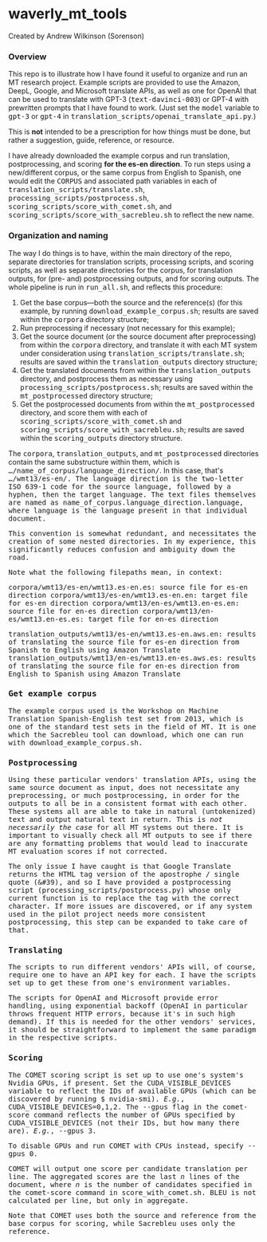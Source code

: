 # waverly_mt_tools

Created by Andrew Wilkinson (Sorenson)

### Overview

This repo is to illustrate how I have found it useful to organize and run an MT research project.  Example scripts are provided to use the Amazon, DeepL, Google, and Microsoft translate APIs, as well as one for OpenAI that can be used to translate with GPT-3 (<tt>text-davinci-003</tt>) or GPT-4 with prewritten prompts that I have found to work.  (Just set the <tt>model</tt> variable to <tt>gpt-3</tt> or <tt>gpt-4</tt> in <tt>translation_scripts/openai_translate_api.py</tt>.)

This is <b>not</b> intended to be a prescription for how things must be done, but rather a suggestion, guide, reference, or resource.

I have already downloaded the example corpus and run translation, postprocessing, and scoring <b>for the es-en direction</b>.  To run steps using a new/different corpus, or the same corpus from English to Spanish, one would edit the <tt>CORPUS</tt> and associated path variables in each of <tt>translation_scripts/translate.sh</tt>, <tt>processing_scripts/postprocess.sh</tt>, <tt>scoring_scripts/score_with_comet.sh</tt>, and <tt>scoring_scripts/score_with_sacrebleu.sh</tt> to reflect the new name.

### Organization and naming
The way I do things is to have, within the main directory of the repo, separate directories for translation scripts, processing scripts, and scoring scripts, as well as separate directories for the corpus, for translation outputs, for (pre- and) postprocessing outputs, and for scoring outputs.  The whole pipeline is run in <tt>run_all.sh</tt>, and reflects this procedure:

1. Get the base corpus—both the source and the reference(s) (for this example, by running <tt>download_example_corpus.sh</tt>; results are saved within the <tt>corpora</tt> directory structure;
2. Run preprocessing if necessary (not necessary for this example);
3. Get the source document (or the source document after preprocessing) from within the <tt>corpora</tt> directory, and translate it with each MT system under consideration using <tt>translation_scripts/translate.sh</tt>; results are saved within the <tt>translation_outputs</tt> directory structure;
4. Get the translated documents from within the <tt>translation_outputs</tt> directory, and postprocess them as necessary using <tt>processing_scripts/postprocess.sh</tt>; results are saved within the <tt>mt_postprocessed</tt> directory structure;
5. Get the postprocessed documents from within the <tt>mt_postprocessed</tt> directory, and score them with each of <tt>scoring_scripts/score_with_comet.sh</tt> and <tt>scoring_scripts/score_with_sacrebleu.sh</tt>; results are saved within the <tt>scoring_outputs</tt> directory structure.

The <tt>corpora</tt>, <tt>translation_outputs</tt>, and <tt>mt_postprocessed</tt> directories contain the same substructure within them, which is <tt>…/name_of_corpus/language_direction/</tt>.  In this case, that's <tt>…/wmt13/es-en/<tt>.  The language direction is the two-letter ISO 639-1 code for the source language, followed by a hyphen, then the target language.  The text files themselves are named as <tt>name_of_corpus.language_direction.language</tt>, where <tt>language</tt> is the language present in that individual document.

This convention is somewhat redundant, and necessitates the creation of some nested directories.  In my experience, this significantly reduces confusion and ambiguity down the road.

Note what the following filepaths mean, in context:

<tt>corpora/wmt13/es-en/wmt13.es-en.es</tt>: source file for es-en direction
<tt>corpora/wmt13/es-en/wmt13.es-en.en</tt>: target file for es-en direction
<tt>corpora/wmt13/en-es/wmt13.en-es.en</tt>: source file for en-es direction
<tt>corpora/wmt13/en-es/wmt13.en-es.es</tt>: target file for en-es direction

<tt>translation_outputs/wmt13/es-en/wmt13.es-en.aws.en</tt>: results of translating the source file for es-en direction from Spanish to English using Amazon Translate
<tt>translation_outputs/wmt13/en-es/wmt13.en-es.aws.es</tt>: results of translating the source file for en-es direction from English to Spanish using Amazon Translate

### Get example corpus
The example corpus used is the Workshop on Machine Translation Spanish-English test set from 2013, which is one of the standard test sets in the field of MT.  It is one which the Sacrebleu tool can download, which one can run with <tt>download_example_corpus.sh</tt>.

### Postprocessing
Using these particular vendors' translation APIs, using the same source document as input, does not necessitate any preprocessing, or much postprocessing, in order for the outputs to all be in a consistent format with each other.  These systems all are able to take in natural (untokenized) text and output natural text in return.  This is <i>not necessarily the case</i> for all MT systems out there.  It is important to visually check all MT outputs to see if there are any formatting problems that would lead to inaccurate MT evaluation scores if not corrected.

The only issue I have caught is that Google Translate returns the HTML tag version of the apostrophe / single quote (<tt>&#39</tt>), and so I have provided a postprocessing script (<tt>processing_scripts/postprocess.py</tt>) whose only current function is to replace the tag with the correct character.  If more issues are discovered, or if any system used in the pilot project needs more consistent postprocessing, this step can be expanded to take care of that.

### Translating
The scripts to run different vendors' APIs will, of course, require one to have an API key for each.  I have the scripts set up to get these from one's environment variables.

The scripts for OpenAI and Microsoft provide error handling, using exponential backoff (OpenAI in particular throws frequent HTTP errors, because it's in such high demand).  If this is needed for the other vendors' services, it should be straightforward to implement the same paradigm in the respective scripts.

### Scoring
The COMET scoring script is set up to use one's system's Nvidia GPUs, if present.  Set the <tt>CUDA_VISIBLE_DEVICES</tt> variable to reflect the IDs of available GPUs (which can be discovered by running <tt>$ nvidia-smi</tt>).  <i>E.g.</i>, <tt>CUDA_VISIBLE_DEVICES=0,1,2</tt>.  The <tt>--gpus</tt> flag in the <tt>comet-score</tt> command reflects the number of GPUs specified by <tt>CUDA_VISIBLE_DEVICES</tt> (not their IDs, but how many there are).  <i>E.g.</i>, <tt>--gpus 3</tt>.

To disable GPUs and run COMET with CPUs instead, specify <tt>--gpus 0</tt>.

COMET will output one score per candidate translation per line.  The aggregated scores are the last <i>n</i> lines of the document, where <i>n</i> is the number of candidates specified in the <tt>comet-score</tt> command in <tt>score_with_comet.sh</tt>.  BLEU is not calculated per line, but only in aggregate.

Note that COMET uses both the source and reference from the base corpus for scoring, while Sacrebleu uses only the reference.




